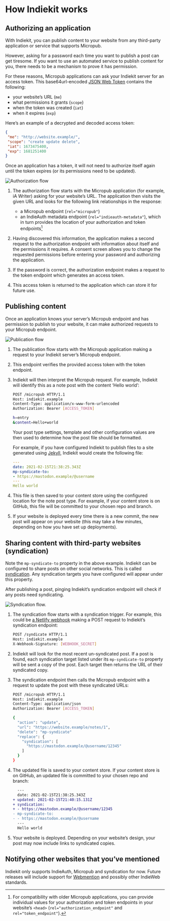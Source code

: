 # How Indiekit works

## Authorizing an application

With Indiekit, you can publish content to your website from any third-party application or service that supports Micropub.

However, asking for a password each time you want to publish a post can get tiresome. If you want to use an automated service to publish content for you, there needs to be a mechanism to prove it has permission.

For these reasons, Micropub applications can ask your Indiekit server for an access token. This base64url-encoded [JSON Web Token](https://jwt.io) contains the following:

* your website’s URL (`me`)
* what permissions it grants (`scope`)
* when the token was created (`iat`)
* when it expires (`exp`)

Here’s an example of a decrypted and decoded access token:

```json
{
 "me": "http://website.example/",
 "scope": "create update delete",
 "iat": 1673475400,
 "exp": 1681251400
}
```

Once an application has a token, it will not need to authorize itself again until the token expires (or its permissions need to be updated).

![Authorization flow](/authorization-flow.png)

1. The authorization flow starts with the Micropub application (for example, iA Writer) asking for your website’s URL. The application then visits the given URL and looks for the following link relationships in the response:

    * a Micropub endpoint (`rel="micropub"`)
    * an IndieAuth metadata endpoint (`rel="indieauth-metadata"`), which in turn provides the location of your authorization and token endpoints[^1]

2. Having discovered this information, the application makes a second request to the authorization endpoint with information about itself and the permissions it requires. A consent screen allows you to change the requested permissions before entering your password and authorizing the application.

3. If the password is correct, the authorization endpoint makes a request to the token endpoint which generates an access token.

4. This access token is returned to the application which can store it for future use.

## Publishing content

Once an application knows your server’s Micropub endpoint and has permission to publish to your website, it can make authorized requests to your Micropub endpoint.

![Publication flow](/publication-flow.png)

1. The publication flow starts with the Micropub application making a request to your Indiekit server’s Micropub endpoint.

2. This endpoint verifies the provided access token with the token endpoint.

3. Indiekit will then interpret the Micropub request. For example, Indiekit will identify this as a note post with the content ‘Hello world’:

    ```sh
    POST /micropub HTTP/1.1
    Host: indiekit.example
    Content-Type: application/x-www-form-urlencoded
    Authorization: Bearer [ACCESS_TOKEN]

    h=entry
    &content=Hello+world
    ```

    Your post type settings, template and other configuration values are then used to determine how the post file should be formatted.

    For example, if you have configured Indiekit to publish files to a site generated using [Jekyll](https://jekyllrb.com), Indiekit would create the following file:

    ```yaml
    ---
    date: 2021-02-15T21:38:25.343Z
    mp-syndicate-to:
    - https://mastodon.example/@username
    ---
    Hello world
    ```

4. This file is then saved to your content store using the configured location for the note post type. For example, if your content store is on GitHub, this file will be committed to your chosen repo and branch.

5. If your website is deployed every time there is a new commit, the new post will appear on your website (this may take a few minutes, depending on how you have set up deployments).

## Sharing content with third-party websites (syndication)

Note the `mp-syndicate-to` property in the above example. Indiekit can be configured to share posts on other social networks. This is called [syndication](concepts.md#syndication). Any syndication targets you have configured will appear under this property.

After publishing a post, pinging Indiekit’s syndication endpoint will check if any posts need syndicating.

![Syndication flow.](/syndication-flow.png)

1. The syndication flow starts with a syndication trigger. For example, this could be [a Netlify webhook](concepts.md#using-an-outgoing-webhook-on-netlify) making a POST request to Indiekit’s syndication endpoint:

    ```sh
    POST /syndicate HTTP/1.1
    Host: indiekit.example
    X-Webhook-Signature: [WEBHOOK_SECRET]
    ```

2. Indiekit will look for the most recent un-syndicated post. If a post is found, each syndication target listed under its `mp-syndicate-to` property will be sent a copy of the post. Each target then returns the URL of their syndicated copy.

3. The syndication endpoint then calls the Micropub endpoint with a request to update the post with these syndicated URLs:

    ```sh
    POST /micropub HTTP/1.1
    Host: indiekit.example
    Content-Type: application/json
    Authorization: Bearer [ACCESS_TOKEN]

    {
      "action": "update",
      "url": "https://website.example/notes/1",
      "delete": "mp-syndicate"
      "replace": {
        "syndication": [
          "https://mastodon.example/@username/12345"
        ]
      }
    }
    ```

4. The updated file is saved to your content store. If your content store is on GitHub, an updated file is committed to your chosen repo and branch:

    ```diff
      ---
      date: 2021-02-15T21:38:25.343Z
    + updated: 2021-02-15T21:40:15.131Z
    + syndication:
    + - https://mastodon.example/@username/12345
    - mp-syndicate-to:
    - - https://mastodon.example/@username
      ---
      Hello world
    ```

5. Your website is deployed. Depending on your website’s design, your post may now include links to syndicated copies.

## Notifying other websites that you’ve mentioned

Indiekit only supports IndieAuth, Micropub and syndication for now. Future releases will include support for [Webmention](https://www.w3.org/TR/webmention/) and possibly other IndieWeb standards.

[^1]: For compatibility with older Micropub applications, you can provide individual values for your authorization and token endpoints in your website’s `<head>` (`rel="authorization_endpoint"` and `rel="token_endpoint"`).
